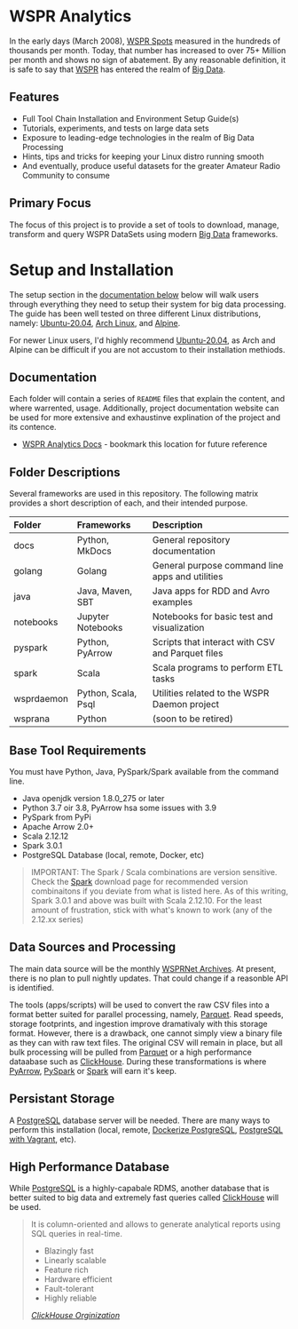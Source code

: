 # WSPR Analytics

In the early days (March 2008), [WSPR Spots][] measured in the hundreds of thousands per month. Today,
that number has increased to over 75+ Million per month and shows no sign of abatement.
By any reasonable definition, it is safe to say that [WSPR][] has entered the realm of [Big Data][].

## Features

- Full Tool Chain Installation and Environment Setup Guide(s)
- Tutorials, experiments, and tests on large data sets
- Exposure to leading-edge technologies in the realm of Big Data Processing
- Hints, tips and tricks for keeping your Linux distro running smooth
- And eventually, produce useful datasets for the greater Amateur Radio Community to consume

## Primary Focus

The focus of this project is to provide a set of tools to download, manage, transform and query
WSPR DataSets using modern [Big Data][] frameworks.

# Setup and Installation

The setup section in the [documentation below](#documentation) below will walk users through everything
they need to setup their system for big data processing. The guide has been well tested on three
different Linux distributions, namely: [Ubuntu-20.04][], [Arch Linux][], and [Alpine][].

For newer Linux users, I'd highly recommend [Ubuntu-20.04][], as Arch and Alpine can be difficult
if you are not accustom to their installation methiods.

## Documentation

Each folder will contain a series of `README` files that explain the content, and where warrented,
usage. Additionally, project documentation website can be used for more extensive and exhaustinve 
explination of the project and its contence.

* [WSPR Analytics Docs][] - bookmark this location for future reference

## Folder Descriptions

Several frameworks are used in this repository. The following matrix provides a short description
of each, and their intended purpose.

Folder       | Frameworks          | Description
|:---        |:---                 |:---
|docs        | Python, MkDocs      | General repository documentation
|golang      | Golang              | General purpose command line apps and utilities
|java        | Java, Maven, SBT    | Java apps for RDD and Avro examples
|notebooks   | Jupyter Notebooks   | Notebooks for basic test and visualization
|pyspark     | Python, PyArrow     | Scripts that interact with CSV and Parquet files
|spark       | Scala               | Scala programs to perform ETL tasks
|wsprdaemon  | Python, Scala, Psql | Utilities related to the WSPR Daemon project
|wsprana     | Python              | (soon to be retired)

## Base Tool Requirements

You must have Python, Java, PySpark/Spark available from the command line.

- Java openjdk version 1.8.0_275 or later
- Python 3.7 oir 3.8, PyArrow hsa some issues with 3.9
- PySpark from PyPi
- Apache Arrow 2.0+
- Scala 2.12.12
- Spark 3.0.1
- PostgreSQL Database (local, remote, Docker, etc)

>IMPORTANT: The Spark / Scala combinations are version sensitive. Check the [Spark][]
download page for recommended version combinaitons if you deviate from what is listed here.
As of this writing, Spark 3.0.1 and above was built with Scala 2.12.10. For the least
amount of frustration, stick with what's known to work (any of the 2.12.xx series)

## Data Sources and Processing

The main data source will be the monthly [WSPRNet Archives][]. At present, there is no plan to pull
nightly updates. That could change if a reasonble API is identified.

The tools (apps/scripts) will be used to convert the raw CSV files into a format better suited for parallel processing,
namely, [Parquet][]. Read speeds, storage footprints, and ingestion improve dramativaly with this storage format.
However, there is a drawback, one cannot simply view a binary file as they can with raw text files. The
original CSV will remain in place, but all bulk processing will be pulled from [Parquet][] or a high performance dataabase
such as [ClickHouse][]. During these transformations is where [PyArrow][], [PySpark][] or [Spark][] will earn it's keep.

## Persistant Storage

A [PostgreSQL][] database server will be needed. There are many ways to perform this installation (local, remote,
[Dockerize PostgreSQL][], [PostgreSQL with Vagrant][], etc).

## High Performance Database

While [PostgreSQL][] is a highly-capabale RDMS, another database that is better suited to big data and extremely
fast queries called [ClickHouse][] will be used.

>It is column-oriented and allows to generate analytical reports using SQL queries in real-time.
> - Blazingly fast
> - Linearly scalable
> - Feature rich
> - Hardware efficient
> - Fault-tolerant
> - Highly reliable
>
> <cite>[ClickHouse Orginization][]</cite>
>

[Arch Linux]: https://archlinux.org/
[Alpine]: https://www.alpinelinux.org/
[ClickHouse]: https://clickhouse.tech/
[ClickHouse Orginization]: https://clickhouse.tech/
[WSPR Spots]: http://www.wsprnet.org/drupal/wsprnet/activity
[WSPRnet]: http://www.wsprnet.org
[WSPR]: https://www.physics.princeton.edu/pulsar/k1jt/wspr.html
[Big Data]: https://www.oracle.com/big-data/what-is-big-data.html
[Amazon AWS EBR]: https://aws.amazon.com/emr/?whats-new-cards.sort-by=item.additionalFields.postDateTime&whats-new-cards.sort-order=desc
[Microsoft Cloud Analytics]: https://azure.microsoft.com/en-us/solutions/big-data/#products
[Google Smart Analytics]: https://cloud.google.com/solutions/smart-analytics/
[Apache Spark]: https://spark.apache.org/PySpark
[Spark]: https://spark.apache.org/downloads.html
[PySpark]: https://databricks.com/glossary/pyspark
[Anaconda Python]: https://www.anaconda.com/
[Scala]: https://docs.scala-lang.org
[Open Source Tools]: https://apache.org/index.html#projects-list
[AWS]: https://aws.amazon.com/
[Azure]: https://azure.microsoft.com/en-us/
[GCP]: https://cloud.google.com/
[Apache Hadoop]: http://hadoop.apache.org/
[Jupyter Notebooks]: https://jupyter.org/
[IntelliJ IDEA]: https://www.jetbrains.com/idea/
[Dockerize PostgreSQL]: https://docs.docker.com/engine/examples/postgresql_service/
[PostgreSQL]: https://www.postgresql.org/
[PostgreSQL with Vagrant]: https://wiki.postgresql.org/wiki/PostgreSQL_For_Development_With_Vagrant
[Parquet]: https://parquet.apache.org/
[Flask-Pandas-App]: https://github.com/the-akira/Flask-Pandas-App
[Full Stack Flask]: https://www.fullstackpython.com
[WSPRNet Archives]: http://www.wsprnet.org/drupal/downloads
[Anaconda Python]: https://www.anaconda.com/
[sdkman]: https://sdkman.io/
[PyArrow]: https://towardsdatascience.com/distributed-processing-with-pyarrow-powered-new-pandas-udfs-in-pyspark-3-0-8f1fe4c15208
[Apache Foundation Project List]: https://apache.org/index.html#projects-list
[WSPR Analytics Docs]: https://ki7mt.github.io/wspr-analytics/
[Ubuntu-20.04]: http://www.releases.ubuntu.com/20.04/